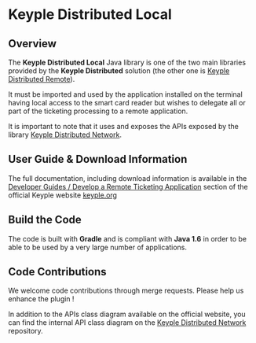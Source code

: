 # Keyple Distributed Local

## Overview

The **Keyple Distributed Local** Java library is one of the two main libraries provided by the **Keyple Distributed** solution (the other one is [Keyple Distributed Remote](../remote/README.md)).

It must be imported and used by the application installed on the terminal having local access to the smart card reader but wishes to delegate all or part of the ticketing processing to a remote application.

It is important to note that it uses and exposes the APIs exposed by the library [Keyple Distributed Network](../network/README.md).

## User Guide & Download Information

The full documentation, including download information is available in the [Developer Guides / Develop a Remote Ticketing Application](https://keyple.org/docs/developer-guide/distributed-application/) section of the official Keyple website [keyple.org](https://keyple.org)

## Build the Code

The code is built with **Gradle** and is compliant with **Java 1.6** in order to be able to be used by a very large number of applications.

## Code Contributions

We welcome code contributions through merge requests. Please help us enhance the plugin !

In addition to the APIs class diagram available on the official website, you can find the internal API class diagram on the [Keyple Distributed Network](../network/README.md) repository.
